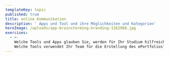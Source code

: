 ```yaml
---
templateKey: topic
published: true
title: online Kommunikation
description: ' Apps und Tool und ihre Möglichkeiten und Kategorien'
heroImage: /uploads/app-brainstorming-branding-1162968.jpg
exercises:
  - >-
    Welche Tools und Apps glauben Sie, werden für Ihr Studium hilfreich sein?
    Welche Tools verwendet Ihr Team für die Erstellung des ePortfolios?
---
```


